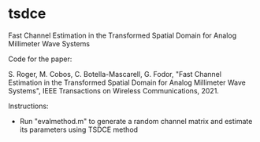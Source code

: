 # tsdce
Fast Channel Estimation in the Transformed Spatial Domain for Analog Millimeter Wave Systems

Code for the paper:

S. Roger, M. Cobos, C. Botella-Mascarell, G. Fodor, "Fast Channel Estimation in the Transformed Spatial Domain for Analog Millimeter Wave Systems", IEEE Transactions on Wireless Communications, 2021.

Instructions:

* Run "evalmethod.m" to generate a random channel matrix and estimate its parameters using TSDCE method

